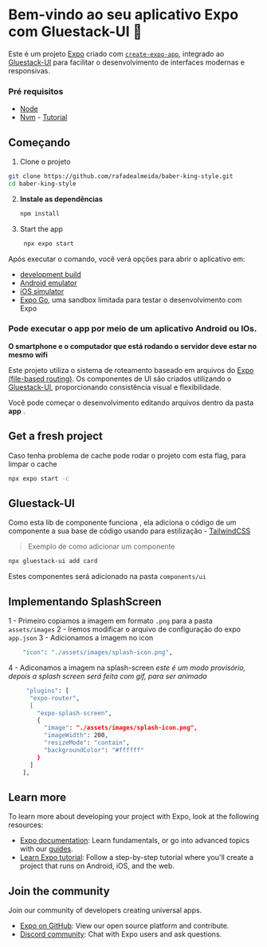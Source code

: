 # Bem-vindo ao seu aplicativo Expo com Gluestack-UI 👋

Este é um projeto [Expo](https://expo.dev) criado com
[`create-expo-app`](https://www.npmjs.com/package/create-expo-app), integrado ao
[Gluestack-UI](https://gluestack-ui.dev) para facilitar o desenvolvimento de interfaces modernas e
responsivas.

### Pré requisitos

- [Node](https://nodejs.org/pt)
- [Nvm](https://github.com/coreybutler/nvm-windows/releases/tag/1.1.12) -
  [Tutorial](https://learn.microsoft.com/pt-br/windows/dev-environment/javascript/nodejs-on-windows)

## Começando

1. Clone o projeto

```bash
git clone https://github.com/rafadealmeida/baber-king-style.git
cd baber-king-style
```

2. **Instale as dependências**

   ```bash
   npm install
   ```

3. Start the app

   ```bash
    npx expo start
   ```

Após executar o comando, você verá opções para abrir o aplicativo em:

- [development build](https://docs.expo.dev/develop/development-builds/introduction/)
- [Android emulator](https://docs.expo.dev/workflow/android-studio-emulator/)
- [iOS simulator](https://docs.expo.dev/workflow/ios-simulator/)
- [Expo Go](https://expo.dev/go), uma sandbox limitada para testar o desenvolvimento com Expo

### Pode executar o app por meio de um aplicativo Android ou IOs.

**O smartphone e o computador que está rodando o servidor deve estar no mesmo wifi**

Este projeto utiliza o sistema de roteamento baseado em arquivos do
[Expo (file-based routing)](https://docs.expo.dev/router/introduction). Os componentes de UI são
criados utilizando o [Gluestack-UI](https://gluestack.io/), proporcionando consistência visual e
flexibilidade.

Você pode começar o desenvolvimento editando arquivos dentro da pasta **app** .

## Get a fresh project

Caso tenha problema de cache pode rodar o projeto com esta flag, para limpar o cache

```bash
npx expo start -c
```

## Gluestack-UI

Como esta lib de componente funciona , ela adiciona o código de um componente a sua base de código
usando para estilização - [TailwindCSS](https://tailwindcss.com/)

> Exemplo de como adicionar um componente

```bash
npx gluestack-ui add card
```

Estes componentes será adicionado na pasta `components/ui`

## Implementando SplashScreen

1 - Primeiro copiamos a imagem em formato `.png` para a pasta `assets/images` 2 - Iremos modificar o
arquivo de configuração do expo `app.json` 3 - Adicionamos a imagem no icon

```bash
    "icon": "./assets/images/splash-icon.png",
```

4 - Adiconamos a imagem na splash-screen _este é um modo provisório, depois a splash screen será
feita com gif, para ser animada_

```bash
     "plugins": [
      "expo-router",
      [
        "expo-splash-screen",
        {
          "image": "./assets/images/splash-icon.png",
          "imageWidth": 200,
          "resizeMode": "contain",
          "backgroundColor": "#ffffff"
        }
      ]
    ],
```

## Learn more

To learn more about developing your project with Expo, look at the following resources:

- [Expo documentation](https://docs.expo.dev/): Learn fundamentals, or go into advanced topics with
  our [guides](https://docs.expo.dev/guides).
- [Learn Expo tutorial](https://docs.expo.dev/tutorial/introduction/): Follow a step-by-step
  tutorial where you'll create a project that runs on Android, iOS, and the web.

## Join the community

Join our community of developers creating universal apps.

- [Expo on GitHub](https://github.com/expo/expo): View our open source platform and contribute.
- [Discord community](https://chat.expo.dev): Chat with Expo users and ask questions.
